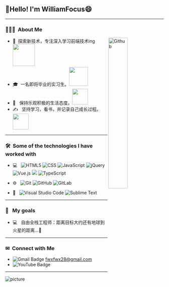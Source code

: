 <h2> 👋Hello!  I'm WilliamFocus😄</h2>

---

<h3> 👨🏻‍💻 &nbsp;About Me </h3>

<img width="35%" align="right" alt="Github" src="https://user-images.githubusercontent.com/48678280/88862734-4903af80-d201-11ea-968b-9c939d88a37c.gif" />

-  💪&nbsp; 探索新技术，专注深入学习前端技术ing<img src="https://raw.githubusercontent.com/alexnaiman/alexnaiman/master/resources/PusheenCompute.gif" width="70px" />
-  🎓 &nbsp;一名即将毕业的实习生。<img src="https://raw.githubusercontent.com/alexnaiman/alexnaiman/master/resources/cool_duck.gif" width="60px" />
-  🌱 &nbsp; 保持乐观积极的生活态度。<img src="https://raw.githubusercontent.com/alexnaiman/alexnaiman/master/resources/question.png" width="50px" />
-  ✍️ &nbsp; 坚持学习，看书，并记录自己成长过程。<img src="https://raw.githubusercontent.com/alexnaiman/alexnaiman/master/resources/bongocat.gif" width="50px" />

---

<h3> 🛠 &nbsp;Some of the technologies I have worked with</h3>

- 💻 &nbsp;
  ![HTML5](https://img.shields.io/badge/-HTML5-333333?style=flat&logo=HTML5)
  ![CSS](https://img.shields.io/badge/-CSS-333333?style=flat&logo=CSS3&logoColor=1572B6)
  ![JavaScript](https://img.shields.io/badge/-JavaScript-333333?style=flat&logo=javascript)
  ![jQuery](https://img.shields.io/badge/-jQuery-222222?style=flat&logo=jQuery&logoColor=0769AD)
  ![Vue.js](https://img.shields.io/badge/-Vuejs-black?style=flat-square&logo=vue.js&link=https://github.com/LuizCarlosAbbott/)
   <img src="https://img.shields.io/badge/-React-000000?style=flat&logo=react&logoColor=00c8ff">
  ![TypeScript](https://img.shields.io/badge/-TypeScript-000000?style=flat&logo=typescript)

- ⚙️ &nbsp;
  ![Git](https://img.shields.io/badge/-Git-333333?style=flat&logo=git)
  ![GitHub](https://img.shields.io/badge/-GitHub-333333?style=flat&logo=github)
  ![GitLab](https://img.shields.io/badge/-GitLab-FCA121?style=flat-square&logo=gitlab)

- 🔧 &nbsp;
  ![Visual Studio Code](https://img.shields.io/badge/-Visual%20Studio%20Code-333333?style=flat&logo=visual-studio-code&logoColor=007ACC)
  ![Sublime Text](http://img.shields.io/badge/-Sublime%20Text-3C4858?style=flat-square&logo=sublime-text)

---

<h3> 🤜 &nbsp; My goals</h3>

- 💻 &nbsp; 自由全栈工程师：距离目标大约还有地球到火星的距离...🚀

---

<h3> ✉ &nbsp;Connect with Me </h3>

- ![Gmail Badge](https://img.shields.io/badge/-Gmail-c14438?style=flat-square&logo=Gmail&logoColor=white&link=mailto:dacelis0@misena.edu.co)
<a href="https://mail.google.com/mail">fwxfwx28@gmail.com</a>
- ![YouTube Badge](https://img.shields.io/badge/-YouTube-FF0000?style=flat&logo=YouTube&logoColor=white)

---

![picture](https://raw.githubusercontent.com/saadeghi/saadeghi/master/dino.gif)
